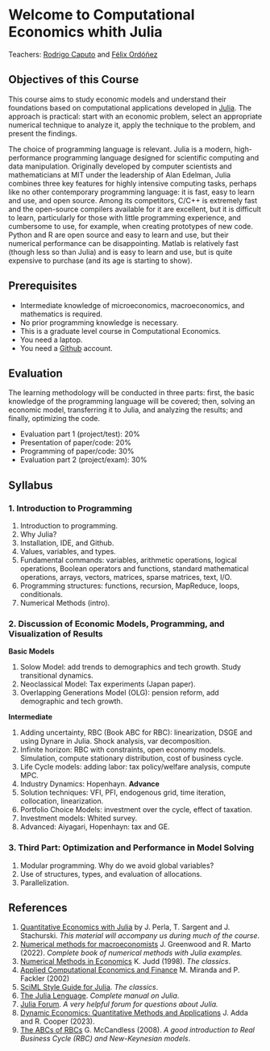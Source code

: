 # Welcome to Computational Economics whith Julia

Teachers: [Rodrigo Caputo](https://sites.google.com/a/fen.uchile.cl/rodrigo-caputo/) and [Félix Ordóñez](https://foj-0.github.io/felixordonez/)


## Objectives of this Course 
This course aims to study economic models and understand their foundations based on computational applications developed in [Julia]( https://julialang.org/). The approach is practical: start with an economic problem, select an appropriate numerical technique to analyze it, apply the technique to the problem, and present the findings.

The choice of programming language is relevant. Julia is a modern, high-performance programming language designed for scientific computing and data manipulation. Originally developed by computer scientists and mathematicians at MIT under the leadership of Alan Edelman, Julia combines three key features for highly intensive computing tasks, perhaps like no other contemporary programming language: it is fast, easy to learn and use, and open source. Among its competitors, C/C++ is extremely fast and the open-source compilers available for it are excellent, but it is difficult to learn, particularly for those with little programming experience, and cumbersome to use, for example, when creating prototypes of new code. Python and R are open source and easy to learn and use, but their numerical performance can be disappointing. Matlab is relatively fast (though less so than Julia) and is easy to learn and use, but is quite expensive to purchase (and its age is starting to show).

## Prerequisites 
- Intermediate knowledge of microeconomics, macroeconomics, and mathematics is required. 
- No prior programming knowledge is necessary. 
- This is a graduate level course in Computational Economics.
- You need a laptop. 
- You need a [Github](https://github.com/) account. 

## Evaluation
The learning methodology will be conducted in three parts: first, the basic knowledge of the programming language will be covered; then, solving an economic model, transferring it to Julia, and analyzing the results; and finally, optimizing the code.

- Evaluation part 1 (project/test): 20%
- Presentation of paper/code: 20%
- Programming of paper/code: 30%
- Evaluation part 2 (project/exam): 30%

## Syllabus
### 1. Introduction to Programming
1. Introduction to programming.
2. Why Julia?
3. Installation, IDE, and Github.
4. Values, variables, and types.
5. Fundamental commands: variables, arithmetic operations, logical operations, Boolean operators and functions, standard mathematical operations, arrays, vectors, matrices, sparse matrices, text, I/O.
6. Programming structures: functions, recursion, MapReduce, loops, conditionals.
7. Numerical Methods (intro).

### 2. Discussion of Economic Models, Programming, and Visualization of Results
**Basic Models**
1. Solow Model: add trends to demographics and tech growth. Study transitional dynamics.
2. Neoclassical Model: Tax experiments (Japan paper).
3. Overlapping Generations Model (OLG): pension reform, add demographic and tech growth.

**Intermediate**
1. Adding uncertainty, RBC (Book ABC for RBC): linearization, DSGE and using Dynare in Julia. Shock analysis, var decomposition.
2. Infinite horizon: RBC with constraints, open economy models. Simulation, compute stationary distribution, cost of business cycle.
3. Life Cycle models: adding labor: tax policy/welfare analysis, compute MPC.
4. Industry Dynamics: Hopenhayn.
**Advance**
1. Solution techniques: VFI, PFI, endogenous grid, time iteration, collocation, linearization.
2. Portfolio Choice Models: investment over the cycle, effect of taxation.
3. Investment models: Whited survey.
4. Advanced: Aiyagari, Hopenhayn: tax and GE.

### 3. Third Part: Optimization and Performance in Model Solving
1. Modular programming. Why do we avoid global variables?
2. Use of structures, types, and evaluation of allocations.
3. Parallelization.




## References

1. [Quantitative Economics with Julia](https://julia.quantecon.org/intro.html) by J. Perla, T. Sargent and J. Stachurski. *This material will accompany us during much of the course*. 
2. [Numerical methods for macroeconomists](https://www.jeremygreenwood.net/Book/NM4M.pdf) J. Greenwood and R. Marto (2022). *Complete book of numerical methods with Julia examples.*
3. [Numerical Methods in Economics](https://mitpress.mit.edu/9780262547741/numerical-methods-in-economics/)  K. Judd (1998). *The classics*.
4. [Applied Computational Economics and Finance](https://mitpress.mit.edu/9780262633093/applied-computational-economics-and-finance/) M. Miranda and P. Fackler (2002)
5. [SciML Style Guide for Julia](https://github.com/SciML/SciMLStyle). *The classics*.
6. [The Julia Lenguage](http://web.mit.edu/julia_v0.6.2/julia/share/doc/julia/html/en/manual/introduction.html). *Complete manual on Julia*.
7. [Julia Forum](https://discourse.julialang.org/). *A very helpful forum for questions about Julia.*
8. [Dynamic Economics: Quantitative Methods and Applications](https://mitpress.mit.edu/9780262547888/dynamic-economics/) J. Adda and R. Cooper (2023). 
9. [The ABCs of RBCs](https://www.hup.harvard.edu/books/9780674028142) G. McCandless (2008). *A good introduction to Real Business Cycle (RBC) and New-Keynesian models*.

```{tableofcontents}
```